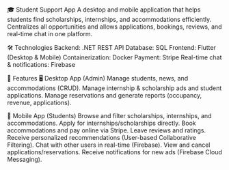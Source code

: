 🎓 Student Support App
A desktop and mobile application that helps students find scholarships, internships, and accommodations efficiently. 
Centralizes all opportunities and allows applications, bookings, reviews, and real-time chat in one platform.

🛠 Technologies
Backend: .NET REST API
Database: SQL
Frontend: Flutter (Desktop & Mobile)
Containerization: Docker
Payment: Stripe
Real-time chat & notifications: Firebase

🚀 Features
🖥 Desktop App (Admin)
Manage students, news, and accommodations (CRUD).
Manage internship & scholarship ads and student applications.
Manage reservations and generate reports (occupancy, revenue, applications).

📱 Mobile App (Students)
Browse and filter scholarships, internships, and accommodations.
Apply for internships/scholarships directly.
Book accommodations and pay online via Stripe.
Leave reviews and ratings.
Receive personalized recommendations (User-based Collaborative Filtering).
Chat with other users in real-time (Firebase).
View and cancel applications/reservations.
Receive notifications for new ads (Firebase Cloud Messaging).
